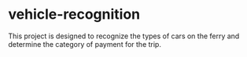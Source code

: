# vehicle-recognition
This project is designed to recognize the types of cars on the ferry and determine the category of payment for the trip.
